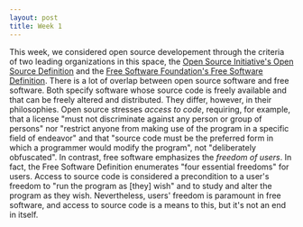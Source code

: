 ```yaml
---
layout: post
title: Week 1
---
```


This week, we considered open source developement through the criteria of two leading organizations in this space, the [Open Source Initiative's Open Source Definition](https://opensource.org/osd) and the [Free Software Foundation's Free Software Definition](https://www.gnu.org/philosophy/free-sw.html). There is a lot of overlap between open source software and free software. Both specify software whose source code is freely available and that can be freely altered and distributed. They differ, however, in their philosophies. Open source stresses *access to code*, requiring, for example, that a license "must not discriminate against any person or group of persons" nor "restrict anyone from making use of the program in a specific field of endeavor" and that "source code must be the preferred form in which a programmer would modify the program", not "deliberately obfuscated". In contrast, free software emphasizes the *freedom of users*. In fact, the Free Software Definition enumerates "four essential freedoms" for users. Access to source code is considered a precondition to a user's freedom to "run the program as [they] wish" and to study and alter the program as they wish. Nevertheless, users' freedom is paramount in free software, and access to source code is a means to this, but it's not an end in itself.
